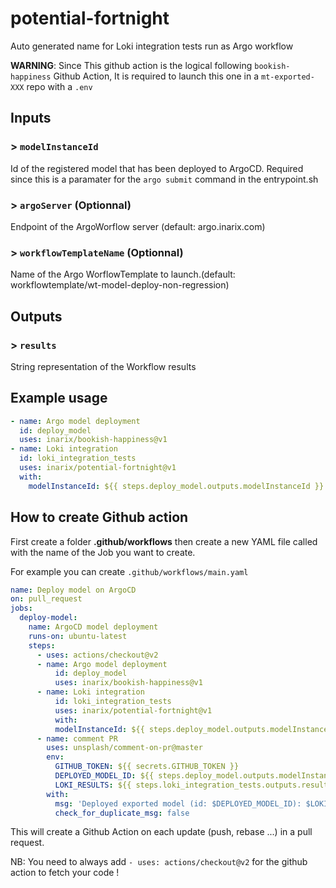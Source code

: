 # potential-fortnight
Auto generated name for Loki integration tests run as Argo workflow

**WARNING**: Since This github action is the logical following ``bookish-happiness`` Github Action, It is required to launch this one in a ``mt-exported-XXX`` repo with a ``.env``

## Inputs

### > `modelInstanceId`
Id of the registered model that has been deployed to ArgoCD. Required since this is a paramater for the ```argo submit``` command in the entrypoint.sh


### > `argoServer` (Optionnal)
Endpoint of the ArgoWorflow server (default: argo.inarix.com)


### > `workflowTemplateName` (Optionnal)
Name of the Argo WorflowTemplate to launch.(default: workflowtemplate/wt-model-deploy-non-regression)

## Outputs

### > `results`

String representation of the Workflow results

## Example usage
```yaml
- name: Argo model deployment
  id: deploy_model
  uses: inarix/bookish-happiness@v1
- name: Loki integration
  id: loki_integration_tests
  uses: inarix/potential-fortnight@v1
  with:
    modelInstanceId: ${{ steps.deploy_model.outputs.modelInstanceId }}
```

## How to create Github action

First create a folder **.github/workflows** then create a new YAML file called with the name of the Job you want to create.

For example you can create ```.github/workflows/main.yaml```
```yaml
name: Deploy model on ArgoCD
on: pull_request
jobs:
  deploy-model:
    name: ArgoCD model deployment 
    runs-on: ubuntu-latest
    steps:
      - uses: actions/checkout@v2
      - name: Argo model deployment
          id: deploy_model
          uses: inarix/bookish-happiness@v1
      - name: Loki integration
          id: loki_integration_tests
          uses: inarix/potential-fortnight@v1
          with:
          modelInstanceId: ${{ steps.deploy_model.outputs.modelInstanceId }}
      - name: comment PR
        uses: unsplash/comment-on-pr@master
        env:
          GITHUB_TOKEN: ${{ secrets.GITHUB_TOKEN }}
          DEPLOYED_MODEL_ID: ${{ steps.deploy_model.outputs.modelInstanceId }}
          LOKI_RESULTS: ${{ steps.loki_integration_tests.outputs.results }}
        with:
          msg: 'Deployed exported model (id: $DEPLOYED_MODEL_ID): $LOKI_RESULTS'
          check_for_duplicate_msg: false
```

This will create a Github Action on each update (push, rebase ...) in a pull request.

NB: You need to always add ```- uses: actions/checkout@v2``` for the github action to fetch your code !